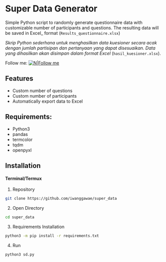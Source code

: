 # **Super Data Generator**
Simple Python script to randomly generate questionnaire data with customizable number of participants and questions. The resulting data will be saved in Excel_ format (`Results_questionnaire.xlsx`)

_Skrip Python sederhana untuk menghasilkan data kuesioner secara acak dengan jumlah partisipan dan pertanyaan yang dapat disesuaikan. Data yang dihasilkan akan disimpan dalam format Excel_ (`hasil_kuesioner.xlsx`).

Follow me:
[![N|Follow me](https://upload.wikimedia.org/wikipedia/commons/thumb/a/a5/Instagram_icon.png/20px-Instagram_icon.png)](https://instagram.com/iwanggawae)

## **Features**
- Custom number of questions
- Custom number of participants
- Automatically export data to Excel

## **Requirements:**
- Python3
- pandas
- termcolor
- tqdm
- openpyxl

## Installation

#### Terminal/Termux
1. Repository
```sh
git clone https://github.com/iwanggawae/super_data
```
2. Open Directory
```sh
cd super_data
```
3. Requirements Installation
```sh
python3 -m pip install -r requirements.txt
```
4. Run
```sh
python3 sd.py
```
